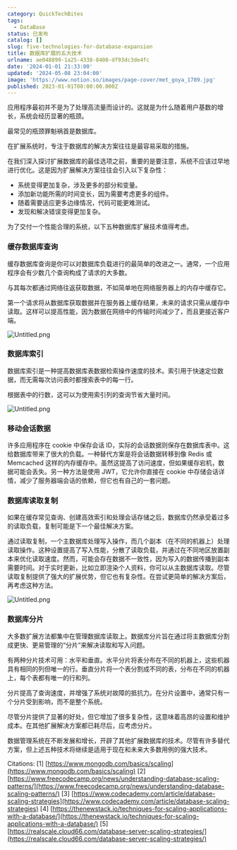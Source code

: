 ```yaml
---
category: QuickTechBites
tags:
  - DataBase
status: 已发布
catalog: []
slug: five-technologies-for-database-expansion
title: 数据库扩展的五大技术
urlname: ae048899-1a25-4338-8408-df93dc3de4fc
date: '2024-01-01 21:33:00'
updated: '2024-05-08 23:04:00'
image: 'https://www.notion.so/images/page-cover/met_goya_1789.jpg'
published: 2023-01-01T08:00:00.000Z
---
```


应用程序最初并不是为了处理高流量而设计的。这就是为什么随着用户基数的增长，系统会经历显著的瓶颈。


最常见的瓶颈罪魁祸首是数据库。


在扩展系统时，专注于数据库的解决方案往往是最容易采取的措施。


在我们深入探讨扩展数据库的最佳选项之前，重要的是要注意，系统不应该过早地进行优化。这是因为扩展解决方案往往会引入以下复杂性：

- 系统变得更加复杂，涉及更多的部分和变量。
- 添加新功能所需的时间变长，因为需要考虑更多的组件。
- 随着需要适应更多边缘情况，代码可能更难测试。
- 发现和解决错误变得更加复杂。

为了交付一个性能合理的系统，以下五种数据库扩展技术值得考虑。


### **缓存数据库查询**


缓存数据库查询是你可以对数据库负载进行的最简单的改进之一。通常，一个应用程序会有少数几个查询构成了请求的大多数。


与其每次都通过网络往返获取数据，不如简单地在网络服务器上的内存中缓存它。


第一个请求将从数据库获取数据并在服务器上缓存结果，未来的请求只需从缓存中读取。这样可以提高性能，因为数据在网络中的传输时间减少了，而且更接近客户端。


![Untitled.png](https://prod-files-secure.s3.us-west-2.amazonaws.com/5d24fe63-e567-4804-86f9-9fdc62e13082/90ccd300-8cb4-4392-a93f-76f7d0b7f352/Untitled.png?X-Amz-Algorithm=AWS4-HMAC-SHA256&X-Amz-Content-Sha256=UNSIGNED-PAYLOAD&X-Amz-Credential=ASIAZI2LB466SBF5BX5M%2F20250330%2Fus-west-2%2Fs3%2Faws4_request&X-Amz-Date=20250330T053731Z&X-Amz-Expires=3600&X-Amz-Security-Token=IQoJb3JpZ2luX2VjEBsaCXVzLXdlc3QtMiJHMEUCIQDAEl2fzCFCwIHl%2BzQjGiYckkppBQXVYXlylFg87UnoXQIgHr5%2Fa7s1KRrOJ9tunUas0jwCnDtBD7xJlSmql6%2FNgDQqiAQIhP%2F%2F%2F%2F%2F%2F%2F%2F%2F%2FARAAGgw2Mzc0MjMxODM4MDUiDGgJX0sIshOrx%2BaLKircA%2BazCaq1HtfXIvb4Gw7CuuhAlnaGmgHv4RbqaacOvVUXJDLxPUFLwVyzny19oVdRc0aXjzxD0L7qUtoXVivyuqesHhdEGsdzutWVlp7WljKEh7vfdGTQ5cKi7u0CohVLkrqQe5sJWm0Lvohw5cwwAOeJqf0qLfvRQiogRUgavHTsWaBQ13W9hsABry81BfMcCg9UCTICuQOwxmnvHC4QsDbaJUlj%2BLW8mfE2bIaGmjxEOqfEhDHYHnJMYVnFkjq3zVTOWnzS0b7XXoBG83gkGEQeo4dcnz7f5swburfZpG1Cg0O2otzhJ%2Fv%2FqENPjXzznh7va3f9M%2F9PwxmNH076f9egP0s%2FU83w2r8ssc5ypzKXfzxNusPMWuwTqKzUNYp015MDTYbYjTkFtjRBbXQGNq%2F4aUpulv3qI5OddoHMTH0DBLzGj4bd%2BihJuI0cxkPddq%2FzvGasjrAOq6B9vV4IeIcoSDcfTjBuk9DUB4e3p8GZYwX8npnOJVXdb8FhKYBat7BR58xTb6VOPeVgN231ko4rp6Y7bjo7YZkC3XTIsesYJS2xpOlfEpwjhX9vRHWXi%2B56zpn2HOFijddioJiYr%2FIzJKLRPjFX66h%2FvD0gRyoayv9foc%2BPmuO64ZMxMMnpor8GOqUBD6nreB4DaUVJB4dIcH%2FbX6w6CP99YrVE7mwWW%2FltsYQgqiBW3B9wW7sjWcThqn4cc4PTtZC1Ra83oWNbFcId24%2BQ54y9UXvpSJ8w%2FF%2FCxxUUCeh798PEPqXJvyqJZLkKBTMu0O%2FpCD8aPfGX57o1kDaOlD6LpgdpywjSU%2FbBE0p2hnKjXBCp7UJsR0v3UhvxbTfI0FkGZYaFhRoHQt5aQ49HO95g&X-Amz-Signature=d0e194ea2da0488563e3668ebe4746df142630549415a9fee6f0c571f50d82dc&X-Amz-SignedHeaders=host&x-id=GetObject)


### **数据库索引**


数据库索引是一种提高数据库表数据检索操作速度的技术。索引用于快速定位数据，而无需每次访问表时都搜索表中的每一行。


根据表中的行数，这可以为使用索引列的查询节省大量时间。


![Untitled.png](https://prod-files-secure.s3.us-west-2.amazonaws.com/5d24fe63-e567-4804-86f9-9fdc62e13082/d4109739-24f9-4adf-abd6-8eec0d12f3c8/Untitled.png?X-Amz-Algorithm=AWS4-HMAC-SHA256&X-Amz-Content-Sha256=UNSIGNED-PAYLOAD&X-Amz-Credential=ASIAZI2LB466SBF5BX5M%2F20250330%2Fus-west-2%2Fs3%2Faws4_request&X-Amz-Date=20250330T053731Z&X-Amz-Expires=3600&X-Amz-Security-Token=IQoJb3JpZ2luX2VjEBsaCXVzLXdlc3QtMiJHMEUCIQDAEl2fzCFCwIHl%2BzQjGiYckkppBQXVYXlylFg87UnoXQIgHr5%2Fa7s1KRrOJ9tunUas0jwCnDtBD7xJlSmql6%2FNgDQqiAQIhP%2F%2F%2F%2F%2F%2F%2F%2F%2F%2FARAAGgw2Mzc0MjMxODM4MDUiDGgJX0sIshOrx%2BaLKircA%2BazCaq1HtfXIvb4Gw7CuuhAlnaGmgHv4RbqaacOvVUXJDLxPUFLwVyzny19oVdRc0aXjzxD0L7qUtoXVivyuqesHhdEGsdzutWVlp7WljKEh7vfdGTQ5cKi7u0CohVLkrqQe5sJWm0Lvohw5cwwAOeJqf0qLfvRQiogRUgavHTsWaBQ13W9hsABry81BfMcCg9UCTICuQOwxmnvHC4QsDbaJUlj%2BLW8mfE2bIaGmjxEOqfEhDHYHnJMYVnFkjq3zVTOWnzS0b7XXoBG83gkGEQeo4dcnz7f5swburfZpG1Cg0O2otzhJ%2Fv%2FqENPjXzznh7va3f9M%2F9PwxmNH076f9egP0s%2FU83w2r8ssc5ypzKXfzxNusPMWuwTqKzUNYp015MDTYbYjTkFtjRBbXQGNq%2F4aUpulv3qI5OddoHMTH0DBLzGj4bd%2BihJuI0cxkPddq%2FzvGasjrAOq6B9vV4IeIcoSDcfTjBuk9DUB4e3p8GZYwX8npnOJVXdb8FhKYBat7BR58xTb6VOPeVgN231ko4rp6Y7bjo7YZkC3XTIsesYJS2xpOlfEpwjhX9vRHWXi%2B56zpn2HOFijddioJiYr%2FIzJKLRPjFX66h%2FvD0gRyoayv9foc%2BPmuO64ZMxMMnpor8GOqUBD6nreB4DaUVJB4dIcH%2FbX6w6CP99YrVE7mwWW%2FltsYQgqiBW3B9wW7sjWcThqn4cc4PTtZC1Ra83oWNbFcId24%2BQ54y9UXvpSJ8w%2FF%2FCxxUUCeh798PEPqXJvyqJZLkKBTMu0O%2FpCD8aPfGX57o1kDaOlD6LpgdpywjSU%2FbBE0p2hnKjXBCp7UJsR0v3UhvxbTfI0FkGZYaFhRoHQt5aQ49HO95g&X-Amz-Signature=2e2c6bbab3f6c54c6a3e3a06478400bf8d17b989cbc9469ab17030b6e2a64ac2&X-Amz-SignedHeaders=host&x-id=GetObject)


### **移动会话数据**


许多应用程序在 cookie 中保存会话 ID，实际的会话数据则保存在数据库表中。这给数据库带来了很大的负载。一种替代方案是将会话数据转移到像 Redis 或 Memcached 这样的内存缓存中。虽然这提高了访问速度，但如果缓存宕机，数据可能会丢失。另一种方法是使用 JWT，它允许你直接在 cookie 中存储会话详情，减少了服务器端会话的依赖，但它也有自己的一套问题。


### **数据库读取复制**


如果在缓存常见查询、创建高效索引和处理会话存储之后，数据库仍然承受着过多的读取负载，复制可能是下一个最佳解决方案。


通过读取复制，一个主数据库处理写入操作，而几个副本（在不同的机器上）处理读取操作。这种设置提高了写入性能，分散了读取负载，并通过在不同地区放置副本来优化读取速度。然而，可能会存在数据不一致性，因为写入的数据传播到副本需要时间。对于实时更新，比如立即渲染个人资料，你可以从主数据库读取。尽管读取复制提供了强大的扩展优势，但它也有复杂性。在尝试更简单的解决方案后，再考虑这种方法。


![Untitled.png](https://prod-files-secure.s3.us-west-2.amazonaws.com/5d24fe63-e567-4804-86f9-9fdc62e13082/24928cbe-8502-42c3-8c51-57b72171cc67/Untitled.png?X-Amz-Algorithm=AWS4-HMAC-SHA256&X-Amz-Content-Sha256=UNSIGNED-PAYLOAD&X-Amz-Credential=ASIAZI2LB466SBF5BX5M%2F20250330%2Fus-west-2%2Fs3%2Faws4_request&X-Amz-Date=20250330T053731Z&X-Amz-Expires=3600&X-Amz-Security-Token=IQoJb3JpZ2luX2VjEBsaCXVzLXdlc3QtMiJHMEUCIQDAEl2fzCFCwIHl%2BzQjGiYckkppBQXVYXlylFg87UnoXQIgHr5%2Fa7s1KRrOJ9tunUas0jwCnDtBD7xJlSmql6%2FNgDQqiAQIhP%2F%2F%2F%2F%2F%2F%2F%2F%2F%2FARAAGgw2Mzc0MjMxODM4MDUiDGgJX0sIshOrx%2BaLKircA%2BazCaq1HtfXIvb4Gw7CuuhAlnaGmgHv4RbqaacOvVUXJDLxPUFLwVyzny19oVdRc0aXjzxD0L7qUtoXVivyuqesHhdEGsdzutWVlp7WljKEh7vfdGTQ5cKi7u0CohVLkrqQe5sJWm0Lvohw5cwwAOeJqf0qLfvRQiogRUgavHTsWaBQ13W9hsABry81BfMcCg9UCTICuQOwxmnvHC4QsDbaJUlj%2BLW8mfE2bIaGmjxEOqfEhDHYHnJMYVnFkjq3zVTOWnzS0b7XXoBG83gkGEQeo4dcnz7f5swburfZpG1Cg0O2otzhJ%2Fv%2FqENPjXzznh7va3f9M%2F9PwxmNH076f9egP0s%2FU83w2r8ssc5ypzKXfzxNusPMWuwTqKzUNYp015MDTYbYjTkFtjRBbXQGNq%2F4aUpulv3qI5OddoHMTH0DBLzGj4bd%2BihJuI0cxkPddq%2FzvGasjrAOq6B9vV4IeIcoSDcfTjBuk9DUB4e3p8GZYwX8npnOJVXdb8FhKYBat7BR58xTb6VOPeVgN231ko4rp6Y7bjo7YZkC3XTIsesYJS2xpOlfEpwjhX9vRHWXi%2B56zpn2HOFijddioJiYr%2FIzJKLRPjFX66h%2FvD0gRyoayv9foc%2BPmuO64ZMxMMnpor8GOqUBD6nreB4DaUVJB4dIcH%2FbX6w6CP99YrVE7mwWW%2FltsYQgqiBW3B9wW7sjWcThqn4cc4PTtZC1Ra83oWNbFcId24%2BQ54y9UXvpSJ8w%2FF%2FCxxUUCeh798PEPqXJvyqJZLkKBTMu0O%2FpCD8aPfGX57o1kDaOlD6LpgdpywjSU%2FbBE0p2hnKjXBCp7UJsR0v3UhvxbTfI0FkGZYaFhRoHQt5aQ49HO95g&X-Amz-Signature=0184f9abf8f6c4ccec8510d5113c9b472fb27f9572f19bc4843812acd75cf331&X-Amz-SignedHeaders=host&x-id=GetObject)


### **数据库分片**


大多数扩展方法都集中在管理数据库读取上。数据库分片旨在通过将主数据库分割成更快、更易管理的“分片”来解决读取和写入问题。


有两种分片技术可用：水平和垂直。水平分片将表分布在不同的机器上，这些机器具有相同的列但唯一的行。垂直分片将一个表分割成不同的表，分布在不同的机器上，每个表都有唯一的行和列。


分片提高了查询速度，并增强了系统对故障的抵抗力。在分片设置中，通常只有一个分片受到影响，而不是整个系统。


尽管分片提供了显著的好处，但它增加了很多复杂性，这意味着高昂的设置和维护成本。在其他扩展解决方案都已耗尽后，应考虑分片。


数据管理系统在不断发展和增长，开辟了其他扩展数据库的技术。尽管有许多替代方案，但上述五种技术将继续是适用于现在和未来大多数用例的强大技术。


Citations:
[1] [https://www.mongodb.com/basics/scaling](https://www.mongodb.com/basics/scaling)
[2] [https://www.freecodecamp.org/news/understanding-database-scaling-patterns/](https://www.freecodecamp.org/news/understanding-database-scaling-patterns/)
[3] [https://www.codecademy.com/article/database-scaling-strategies](https://www.codecademy.com/article/database-scaling-strategies)
[4] [https://thenewstack.io/techniques-for-scaling-applications-with-a-database/](https://thenewstack.io/techniques-for-scaling-applications-with-a-database/)
[5] [https://realscale.cloud66.com/database-server-scaling-strategies/](https://realscale.cloud66.com/database-server-scaling-strategies/)

